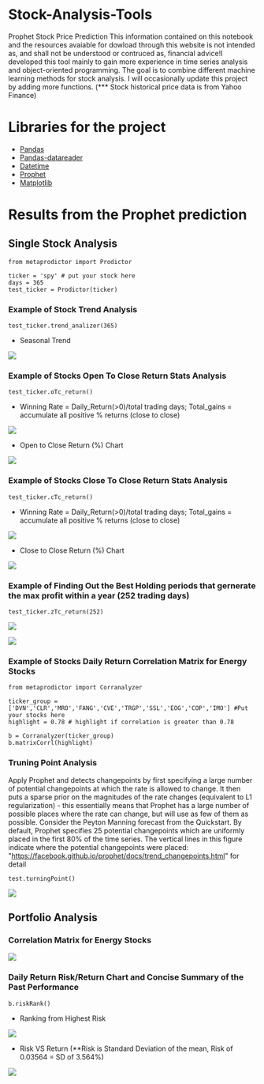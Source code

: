# Stock-Analysis-Tools
Prophet Stock Price Prediction
This information contained on this notebook and the resources avaiable for dowload through this website is not intended as, and shall not be understood or contruced as, financial advice!I developed this tool mainly to gain more experience in time series analysis and object-oriented programming. The goal is to combine different machine learning methods for stock analysis. I will occasionally update this project by adding more functions. (*** Stock historical price data is from Yahoo Finance)
# Libraries for the project
* [Pandas](https://pandas.pydata.org)
* [Pandas-datareader](https://pandas-datareader.readthedocs.io/en/latest)
* [Datetime](https://docs.python.org/3/library/datetime.html)
* [Prophet](https://facebook.github.io/prophet/docs/installation.html#installation-in-python)
* [Matplotlib](https://matplotlib.org)
# Results from the Prophet prediction
## Single Stock Analysis

```
from metaprodictor import Prodictor

ticker = 'spy' # put your stock here
days = 365 
test_ticker = Prodictor(ticker) 
```
### Example of Stock Trend Analysis

```
test_ticker.trend_analizer(365)
```
* Seasonal Trend

![](image/Porphet_Trend_analysis.png)

### Example of Stocks Open To Close Return Stats Analysis

```
test_ticker.oTc_return()
```
* Winning Rate = Daily_Return(>0)/total trading days; Total_gains = accumulate all positive % returns (close to close)

![](image/opentoclosestat.png)

* Open to Close Return (%) Chart

![](image/opentoclosechart.png)

### Example of Stocks Close To Close Return Stats Analysis

```
test_ticker.cTc_return()
```
* Winning Rate = Daily_Return(>0)/total trading days; Total_gains = accumulate all positive % returns (close to close)

![](image/closetoclosestat.png)

* Close to Close Return (%) Chart

![](image/closetoclosechart.png)

### Example of Finding Out the Best Holding periods that gernerate the max profit within a year (252 trading days)
```
test_ticker.zTc_return(252)
```
![](image/bth.png)

![](image/bthc.png)

### Example of Stocks Daily Return Correlation Matrix for Energy Stocks
```
from metaprodictor import Corranalyzer

ticker_group = ['DVN','CLR','MRO','FANG','CVE','TRGP','SSL','EOG','COP','IMO'] #Put your stocks here
highlight = 0.78 # highlight if correlation is greater than 0.78

b = Corranalyzer(ticker_group)
b.matrixCorrl(highlight)
```
### Truning Point Analysis
Apply Prophet and detects changepoints by first specifying a large number of potential changepoints at which the rate is allowed to change. It then puts a sparse prior on the magnitudes of the rate changes (equivalent to L1 regularization) - this essentially means that Prophet has a large number of possible places where the rate can change, but will use as few of them as possible. Consider the Peyton Manning forecast from the Quickstart. By default, Prophet specifies 25 potential changepoints which are uniformly placed in the first 80% of the time series. The vertical lines in this figure indicate where the potential changepoints were placed: "https://facebook.github.io/prophet/docs/trend_changepoints.html" for detail
```
test.turningPoint()
```

![](image/turningpoint.png)


## Portfolio Analysis
### Correlation Matrix for Energy Stocks

![](image/CORRELATION.png)


### Daily Return Risk/Return Chart and Concise Summary of the Past Performance
```
b.riskRank()
```
* Ranking from Highest Risk

![](image/riskc.png)

* Risk VS Return (**Risk is Standard Deviation of the mean, Risk of 0.03564 = SD of 3.564%)

![](image/ranking.png)
